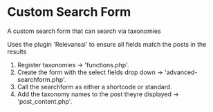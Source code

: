 # Custom Search Form
A custom search form that can search via taxonomies

Uses the plugin 'Relevanssi' to ensure all fields match the posts in the results

1. Register taxonomies -> 'functions.php'.
2. Create the form with the select fields drop down -> 'advanced-searchform.php'.
3. Call the searchform as either a shortcode or standard.
4. Add the taxonomy names to the post theyre displayed -> 'post_content.php'.
